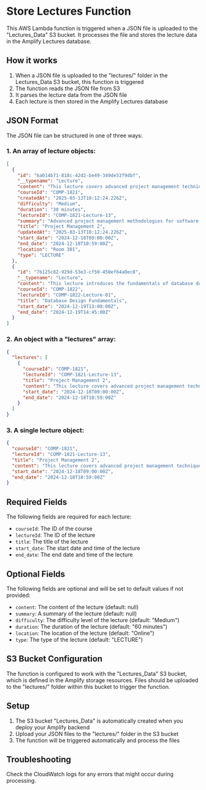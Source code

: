 # Store Lectures Function

This AWS Lambda function is triggered when a JSON file is uploaded to the "Lectures_Data" S3 bucket. It processes the file and stores the lecture data in the Amplify Lectures database.

## How it works

1. When a JSON file is uploaded to the "lectures/" folder in the Lectures_Data S3 bucket, this function is triggered
2. The function reads the JSON file from S3
3. It parses the lecture data from the JSON file
4. Each lecture is then stored in the Amplify Lectures database

## JSON Format

The JSON file can be structured in one of three ways:

### 1. An array of lecture objects:

```json
[
  {
    "id": "6a014b71-818c-42d2-be49-349de53f9dbf",
    "__typename": "Lecture",
    "content": "This lecture covers advanced project management techniques...",
    "courseId": "COMP-1821",
    "createdAt": "2025-03-13T10:12:24.226Z",
    "difficulty": "Medium",
    "duration": "30 minutes",
    "lectureId": "COMP-1821-Lecture-13",
    "summary": "Advanced project management methodologies for software development",
    "title": "Project Management 2",
    "updatedAt": "2025-03-13T10:12:24.226Z",
    "start_date": "2024-12-18T09:00:00Z",
    "end_date": "2024-12-18T10:59:00Z",
    "location": "Room 301",
    "type": "LECTURE"
  },
  {
    "id": "7b125c82-929d-53e3-cf50-450ef64a0ec8",
    "__typename": "Lecture",
    "content": "This lecture introduces the fundamentals of database design...",
    "courseId": "COMP-1822",
    "lectureId": "COMP-1822-Lecture-01",
    "title": "Database Design Fundamentals",
    "start_date": "2024-12-19T13:00:00Z",
    "end_date": "2024-12-19T14:45:00Z"
  }
]
```

### 2. An object with a "lectures" array:

```json
{
  "lectures": [
    {
      "courseId": "COMP-1821",
      "lectureId": "COMP-1821-Lecture-13",
      "title": "Project Management 2",
      "content": "This lecture covers advanced project management techniques...",
      "start_date": "2024-12-18T09:00:00Z",
      "end_date": "2024-12-18T10:59:00Z"
    }
  ]
}
```

### 3. A single lecture object:

```json
{
  "courseId": "COMP-1821",
  "lectureId": "COMP-1821-Lecture-13",
  "title": "Project Management 2",
  "content": "This lecture covers advanced project management techniques...",
  "start_date": "2024-12-18T09:00:00Z",
  "end_date": "2024-12-18T10:59:00Z"
}
```

## Required Fields

The following fields are required for each lecture:
- `courseId`: The ID of the course
- `lectureId`: The ID of the lecture
- `title`: The title of the lecture
- `start_date`: The start date and time of the lecture
- `end_date`: The end date and time of the lecture

## Optional Fields

The following fields are optional and will be set to default values if not provided:
- `content`: The content of the lecture (default: null)
- `summary`: A summary of the lecture (default: null)
- `difficulty`: The difficulty level of the lecture (default: "Medium")
- `duration`: The duration of the lecture (default: "60 minutes")
- `location`: The location of the lecture (default: "Online")
- `type`: The type of the lecture (default: "LECTURE")

## S3 Bucket Configuration

The function is configured to work with the "Lectures_Data" S3 bucket, which is defined in the Amplify storage resources. Files should be uploaded to the "lectures/" folder within this bucket to trigger the function.

## Setup

1. The S3 bucket "Lectures_Data" is automatically created when you deploy your Amplify backend
2. Upload your JSON files to the "lectures/" folder in the S3 bucket
3. The function will be triggered automatically and process the files

## Troubleshooting

Check the CloudWatch logs for any errors that might occur during processing. 